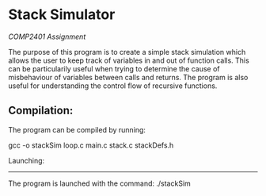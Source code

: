 
Stack Simulator
===============
*COMP2401 Assignment*

  The purpose of this program is to create a simple stack simulation which allows the user to keep track of variables in and out of function calls. This can be particularily useful when trying to determine the cause of misbehaviour of variables between calls and returns. The program is also useful for understanding the control flow of recursive functions.



Compilation:
-----------


  The program can be compiled by running:

  gcc -o stackSim loop.c main.c stack.c stackDefs.h



Launching:

---------
  The program is launched with the command:
  ./stackSim